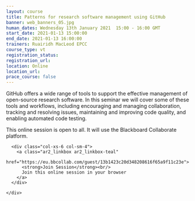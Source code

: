 ```yaml
---
layout: course
title: Patterns for research software management using GitHub
banner: web_banners_05.jpg
human_dates: Wednesday 13th January 2021  15:00 - 16:00 GMT
start_date: 2021-01-13 15:00:00
end_date: 2021-01-13 16:00:00
trainers: Ruairidh MacLeod EPCC
course_type: vt
registration_status:
registration_url:
location: Online
location_url:
prace_course: false
---
```




GitHub offers a wide range of tools to support the effective management of open-source research software. In this seminar we will cover some of these tools and workflows, including encouraging and managing collaboration, tracking and resolving issues, maintaining and improving code quality, and enabling automated code testing.


This online session is open to all. It will use the Blackboard Collaborate platform.



<section id="service">



  <div class="row ">	

      <div class="col-xs-6 col-sm-4">
        <a class="ar2_linkbox ar2_linkbox-teal" 
          href="https://eu.bbcollab.com/guest/13b1423c20d348208616f65a9f11c23e">
          <strong>Join Session</strong><br/>
          Join this online session in your browser
        </a>
      </div>

<!--

      <div class="col-xs-6 col-sm-4">
        <a class="ar2_linkbox ar2_linkbox-green" href="courses/"
           href="myevents.ics">
          <strong>Add to Calendar</strong><br/>
          Download ICS file to add this event to your calendar complete with join link
        </a>
      </div>

-->

											
    </div>


<!--



<h2><a name="video">Video</a></h2>

<div>

<iframe title="Video"  width="560" height="315" src="https://www.youtube.com/embed/nsbXyVBzM4U" frameborder="0" allow="accelerometer; autoplay; encrypted-media; gyroscope; picture-in-picture" allowfullscreen></iframe>

</div>

-->

<!--

<section id="service">
  <div class="container">
    <div class="row ">	



      <div class="col-xs-6 col-sm-4">
        <a class="ar2_linkbox ar2_linkbox-teal" href="  ">
          <strong>Transcript</strong><br/>
          Download a transcript of the video audio
        </a>
      </div>



      <div class="col-xs-6 col-sm-4">
        <a class="ar2_linkbox ar2_linkbox-green" href="courses/"
           href="ARCHER2_Training_VT.pdf">
          <strong>Slides</strong><br/>
          Download pdf of the presentation.
        </a>
      </div>
										
    </div>
  </div>
</section>
-->
